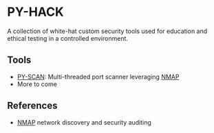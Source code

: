# PY-HACK

A collection of white-hat custom security tools used for education and ethical testing in a controlled environment.

## Tools
* [PY-SCAN](./pyhack/portscan): Multi-threaded port scanner leveraging [NMAP](https://nmap.org/)
* More to come

## References
* [NMAP](https://nmap.org/) network discovery and security auditing
